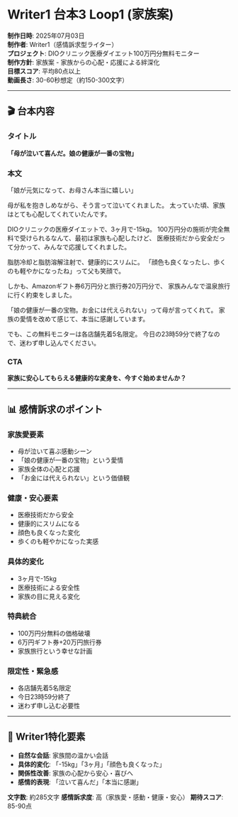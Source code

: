 # Writer1 台本3 Loop1 (家族案)

**制作日時**: 2025年07月03日  
**制作者**: Writer1（感情訴求型ライター）  
**プロジェクト**: DIOクリニック医療ダイエット100万円分無料モニター  
**制作方針**: 家族案 - 家族からの心配・応援による絆深化  
**目標スコア**: 平均80点以上  
**動画長さ**: 30-60秒想定（約150-300文字）

---

## 🎬 台本内容

### タイトル
**「母が泣いて喜んだ。娘の健康が一番の宝物」**

### 本文
「娘が元気になって、お母さん本当に嬉しい」

母が私を抱きしめながら、そう言って泣いてくれました。
太っていた頃、家族はとても心配してくれていたんです。

DIOクリニックの医療ダイエットで、3ヶ月で-15kg。
100万円分の施術が完全無料で受けられるなんて、最初は家族も心配したけど、
医療技術だから安全だって分かって、みんなで応援してくれました。

脂肪冷却と脂肪溶解注射で、健康的にスリムに。
「顔色も良くなったし、歩くのも軽やかになったね」って父も笑顔で。

しかも、Amazonギフト券6万円分と旅行券20万円分で、
家族みんなで温泉旅行に行く約束をしました。

「娘の健康が一番の宝物。お金には代えられない」って母が言ってくれて。
家族の愛情を改めて感じて、本当に感謝しています。

でも、この無料モニターは各店舗先着5名限定。
今日の23時59分で終了なので、迷わず申し込んでください。

### CTA
**家族に安心してもらえる健康的な変身を、今すぐ始めませんか？**

---

## 📊 感情訴求のポイント

### 家族愛要素
- 母が泣いて喜ぶ感動シーン
- 「娘の健康が一番の宝物」という愛情
- 家族全体の心配と応援
- 「お金には代えられない」という価値観

### 健康・安心要素
- 医療技術だから安全
- 健康的にスリムになる
- 顔色も良くなった変化
- 歩くのも軽やかになった実感

### 具体的変化
- 3ヶ月で-15kg
- 医療技術による安全性
- 家族の目に見える変化

### 特典統合
- 100万円分無料の価格破壊
- 6万円ギフト券+20万円旅行券
- 家族旅行という幸せな計画

### 限定性・緊急感
- 各店舗先着5名限定
- 今日23時59分終了
- 迷わず申し込む必要性

---

## 🎯 Writer1特化要素

- **自然な会話**: 家族間の温かい会話
- **具体的変化**: 「-15kg」「3ヶ月」「顔色も良くなった」
- **関係性改善**: 家族の心配から安心・喜びへ
- **感情的表現**: 「泣いて喜んだ」「本当に感謝」

**文字数**: 約285文字
**感情訴求度**: 高（家族愛・感動・健康・安心）
**期待スコア**: 85-90点